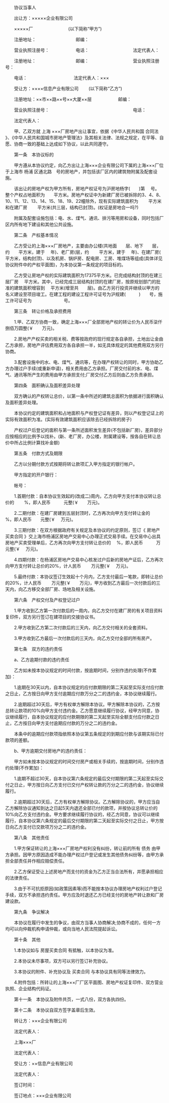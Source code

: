 
 　　协议当事人
 
 　　出让方：×××××企业有限公司
 
 　　×××××厂　　　　　　　　(以下简称“甲方”)
 
 　　注册地址：　　　　　　　　　邮编：
 
 　　营业执照注册号：　　　　　　电话：　　　　　　　　　　法定代表人：
 
 　　注册地址：　　　　　　　　　邮编：　　　　　　　　　　营业执照注册号：
 
 　　电话：　　　　　 　　　　　 法定代表人：×××
 
 　　受让方：××××信息产业有限公司　　 (以下简称“乙方”)
 
 　　注册地址：××市××路××号××大厦××层　　　　　　邮编：
 
 　　营业执照注册号：　　　　　　　　　　　　　　　　　　　电话：
 
 　　法定代表人：
 
 　　甲、乙双方就
上海
×××厂房地产出让事宜，依据《中华人民共和国
合同法
》、《中华人民共和国城市房地产管理法》及其相关法律、法规之规定，在平等、自愿、协商一致的基础上达成如下协议，以此共同遵守。
 
 　　第一条　本协议标的
 
 　　甲方遵从本协议约定，向乙方出让上海×××企业有限公司下属的上海×××厂位于上海市
杨浦
区通北路　号的房地产，并包括该厂区内的建筑物附属及配套设施。
 
 　　该出让的房地产权为甲方所有，房地产权证号为沪房地杨字(　　)第　 号。整个产权占地面积为　　平方米。房地产权证中为新建厂房已被拆除的3、4、8、10、11、12、13、14、15、18、19、22幢除外，现有实际建筑面积为　　 平方米和在建厂房　　 平方米(共三层，结构已封顶)。(权证是房地合一吗?)
 
 　　附属及配套设施包括：电、水、煤气、通讯、排污等用房和设备，同时包括厂区内所有地下建设和其他公共设施。
 
 　　第二条　产权基本情况
 
 　　乙方受让的上海×××厂房地产，主要由办公楼(共地面　　层、地下　　层，约　　平方米，建于　 年)、老厂房(层，约　　 平方米，建于　 年)、在建厂房(　　 平方米，结构封顶)、以及机房、锅炉房、配电房、工房、堆煤场等组成(具体详见协议附件中的产权平面图)，为本协议第一条规定的项目标的。
 
 　　乙方受让房地产权的实际建筑面积为17375平方米。已完成结构封顶的在建三层厂房　 平方米。其中，已经完成三层结构封顶的在建厂房，按原规划部门的批准的建筑面积增容到　 平方米(增至共　　层)。由乙方另行投资并继续以甲方的名义建设至项目竣工。在建工程的建设工程许可证号为沪规建(　　　)　　号，施工许可证号为　　　　　　　 号。
 
 　　第三条　转让价格及承担费用
 
 　　1.甲、乙双方协商一致，确定上海×××厂全部房地产权的转让价为人民币柒仟捌佰万圆整(￥　　万元)。
 
 　　2.房地产产权买卖的相关税、费等按政府的现行规定各自承担，土地出让金由乙方承担，房地产评估费用双方各自承担一半，如无具体规定的其他费用双方另行协商。
 
 　　3.配套设施中的水、电、煤气、通讯等，在办理产权转让的同时，甲方协助乙方办理过户手续(或重新申请)，相关费用由乙方承担。厂房交付前的水、电、煤气、通讯等所产生的费用由甲方承担支付;厂房交付乙方后则由乙方负责承担。
 
 　　第四条　面积确认及面积差异处理
 
 　　双方确认的产权转让总价，以第一条中所述的建筑总面积为依据进行面积确认及面积差异处理。
 
 　　本协议约定的建筑面积和占地面积与产权登记证有差异，则以产权登记证上的实际有效面积为准。(实际有效建筑面积应该除去已经拆除的房子)
 
 　　产权过户后登记的面积与第一条所述面积发生差异(不包括新厂房)，差异部分应按相应的比例予以找补。(新、老厂房，办公楼，附属建设等，按各自在转让总价中所占比例计算找补金额)
 
 　　第五条　付款方式及期限
 
 　　乙方以分期付款方式按期将转让款项汇入甲方指定的银行帐户。
 
 　　甲方指定的开户银行：
 
 　　帐号：
 
 　　1.首期付款：自本协议生效起的(改成二)周内，乙方向甲方支付本协议转让总价的　　 %，即人民币　　　元整(￥　　万元)。
 
 　　2.二期付款：在建厂房建到五层封顶时，乙方再次向甲方支付转让金的　　 %，即人民币　　元整(￥　 万元)。
 
 　　3.三期付款：在双方根据政府有关规定及本协议的约定原则，签订《
房地产买卖合同
》交上海市杨浦区房地产交易中心办理正式交易手续。在交易中心出具房地产买卖受理单后，乙方再次向甲方支付转让总价的　 %，即人民币　　　万元整(￥　 万元)。
 
 　　4.四期付款：在杨浦区房地产交易中心核发过户后新的房地产证后，乙方再次向甲方支付转让总价的20%，计人民币　　 万元整(￥　 万元)。
 
 　　5.最终付款：本协议签订生效起十个月内，乙方支付最后一笔款，即转让总价的20%，计人民币　　 万元整(￥　　万元)，甲方收到乙方最后一次付款后的三天内，向乙方移交全部厂房、场地及相关设施。
 
 　　第六条　产权交付及产权登记过户
 
 　　1.甲方收到乙方第一次付款后的一周内，向乙方交付在建厂房的有关项目资料复印件，双方另行签订在建项目的交接协议书。
 
 　　2.甲方收到乙方第二次付款后的三天内，向乙方交付相关的全套资料。
 
 　　3.甲方收到乙方最后一次付款后的三天内，向乙方交付全部的所有房产。
 
 　　第七条　双方的违约责任
 
 　　a、乙方逾期付款的违约责任
 
 　　乙方如未按本协议规定的时间付款，按逾期时间，分别作违约处理(不作累加)：
 
 　　1.逾期在30天以内，自本协议规定的应付款期限的第二天起至实际支付应付款之日止，乙方按日向甲方支付逾期应付款万分之二的违约金，本协议继续履行。
 
 　　2.逾期超过30天后，甲方有权单方解除本协议。甲方解除本协议的，乙方按总转让款项的10%向甲方支付违约金。乙方愿意继续履行协议，经甲方同意，协议继续履行，自本协议规定的应付款期限的第二天起至实际全额支付应付款之日止，乙方按日向甲方支付逾期应付款的万分之二的违约金。
 
 　　本条中的逾期应付款项指依照本协议第五条规定的到期应付款与该期实际已付款项的差额。
 
 　　b、甲方逾期交付房地产的违约责任：
 
 　　甲方如未按本协议规定的时间交付房产或相关手续的，按逾期时间，分别作违约处理(不作累加)：
 
 　　1.逾期不超过30天，自本协议第六条规定的最后交付期限的第二天起至实际交付之日止，甲方按日向乙方支付已交付产权转让款的万分之二的违约金，协议继续履行。
 
 　　2.逾期超过30天后，乙方有权单方解除协议。乙方解除协议的，甲方应当自乙方解除协议通知到达之日起5天内退还全部已付的款项，并按协议总转让价的 10%向乙方支付违约金。甲方要求继续履行协议的，经乙方同意，协议可以继续履行，自本协议第六条规定的最后交付期限的第二天起至实际交付之日止，甲方按日向乙方支付已交款项万分之二的违约金。
 
 　　第八条　其他责任
 
 　　1.甲方保证转让的上海×××厂房地产权利没有纠纷，转让前的所有
债务
由甲方承担。因甲方原因造成不能办理产权过户登记或发生其他债务纠纷等，由甲方承担全部责任并作相应赔偿责任。
 
 　　2.乙方保证受让上述房地产而支付的资金为乙方正当合法所有，并愿承担相应的法律责任。
 
 　　3.由于不可抗拒原因(如政策因素等)而不能按本协议办理房地产权利过户登记手续，双方不承担违约责任。甲方应及时退还乙方已经支付的房地产转让款和厂房建设款。
 
 　　第九条　争议解决
 
 　　本协议在履行中发生的争议，由双方当事人协商解决;协商不成的，任何一方均可以向仲裁机构申请仲裁，或向当地人民法院提起诉讼。
 
 　　第十条　其他
 
 　　1.本协议如与
房屋买卖合同
有抵触，以本协议为准。
 
 　　2.本协议未尽事项，双方可以另行签订补充协议。
 
 　　3.本协议的附件、补充协议及
买卖合同
与本协议具有同等法律效力。
 
 　　4.附件包括：所转让的上海×××厂厂区平面图、房地产权证复印件、双方营业执照、企业结构代码证。
 
 　　第十一条　本协议及附件共页，一式八份，双方各执四份。
 
 　　第十二条　本协议自双方签字盖章后生效。
 
 　　转让方：×××企业有限公司
 
 　　法定代表人：
 
 　　上海×××厂
 
 　　法定代表人：
 
 　　受让方：××信息产业有限公司
 
 　　法定代表人：
 
 　　签订时间：
 
 　　签订地点：×××企业有限公司
 
 

 
 
 
 
 
  


  
 

  


  


  
 
 
 
 

